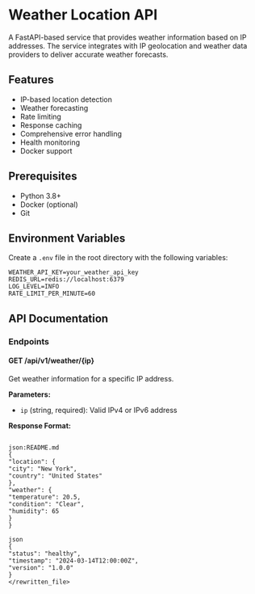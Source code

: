 # Weather Location API

A FastAPI-based service that provides weather information based on IP addresses. The service integrates with IP geolocation and weather data providers to deliver accurate weather forecasts.

## Features

- IP-based location detection
- Weather forecasting
- Rate limiting
- Response caching
- Comprehensive error handling
- Health monitoring
- Docker support

## Prerequisites

- Python 3.8+
- Docker (optional)
- Git

## Environment Variables

Create a `.env` file in the root directory with the following variables:

```env
WEATHER_API_KEY=your_weather_api_key
REDIS_URL=redis://localhost:6379
LOG_LEVEL=INFO
RATE_LIMIT_PER_MINUTE=60
```

## API Documentation

### Endpoints

#### GET /api/v1/weather/{ip}

Get weather information for a specific IP address.

**Parameters:**
- `ip` (string, required): Valid IPv4 or IPv6 address

**Response Format:**
```

json:README.md
{
"location": {
"city": "New York",
"country": "United States"
},
"weather": {
"temperature": 20.5,
"condition": "Clear",
"humidity": 65
}
}

json
{
"status": "healthy",
"timestamp": "2024-03-14T12:00:00Z",
"version": "1.0.0"
}
</rewritten_file>